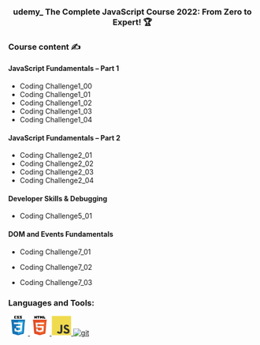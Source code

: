 <h3 align="center">udemy_ The Complete JavaScript Course 2022: From Zero to Expert! &#127942; </h3>

<h3 align="left">Course content &#9997;</h3>
<p align="left">
  <h4>JavaScript Fundamentals – Part 1</h4> 
<ul>
  <li> Coding Challenge1_00 </li>
  <li> Coding Challenge1_01 </li>
  <li>Coding Challenge1_02 </li>
  <li>Coding Challenge1_03 </li>
  <li>Coding Challenge1_04 </li>
</ul>

  <h4>JavaScript Fundamentals – Part 2</h4> 
<ul>
  <li>Coding Challenge2_01 </li>
  <li>Coding Challenge2_02 </li>
  <li>Coding Challenge2_03 </li>
  <li>Coding Challenge2_04 </li>
</ul>

  <h4>Developer Skills & Debugging</h4> 
<ul>
  <li>Coding Challenge5_01 </li>
</ul>


  <h4>DOM and Events Fundamentals </h4> 
<ul>
  <li>Coding Challenge7_01 </li>
</ul>
<ul>
  <li>Coding Challenge7_02 </li>
</ul>
<ul>
  <li>Coding Challenge7_03 </li>
</ul>
</p>

<h3 align="left">Languages and Tools:</h3>
<p align="left">
  <a href="https://www.w3schools.com/css/" target="_blank" rel="noreferrer"> <img src="https://raw.githubusercontent.com/devicons/devicon/master/icons/css3/css3-original-wordmark.svg" alt="css3" width="40" height="40"/> </a> 
  <a href="https://www.w3.org/html/" target="_blank" rel="noreferrer"> <img src="https://raw.githubusercontent.com/devicons/devicon/master/icons/html5/html5-original-wordmark.svg" alt="html5" width="40" height="40"/> </a> 
  <a href="https://developer.mozilla.org/en-US/docs/Web/JavaScript" target="_blank" rel="noreferrer"> <img src="https://raw.githubusercontent.com/devicons/devicon/master/icons/javascript/javascript-original.svg" alt="javascript" width="40" height="40"/> </a> 
   <a href="https://git-scm.com/" target="_blank" rel="noreferrer"> <img src="https://www.vectorlogo.zone/logos/git-scm/git-scm-icon.svg" alt="git" width="40" height="40"/> </a> 
</p>
